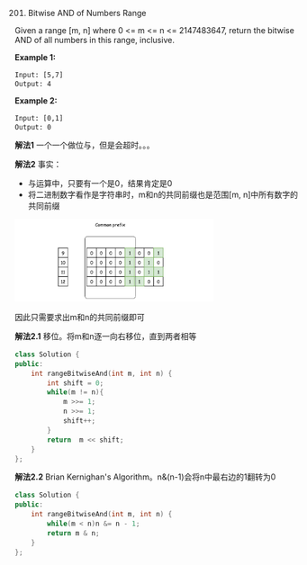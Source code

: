 201. Bitwise AND of Numbers Range

Given a range [m, n] where 0 <= m <= n <= 2147483647, return the bitwise AND of all numbers in this range, inclusive.

**Example 1:**

```
Input: [5,7]
Output: 4
```

**Example 2:**

```
Input: [0,1]
Output: 0
```

**解法1**	一个一个做位与，但是会超时。。。

**解法2**	事实：

+ 与运算中，只要有一个是0，结果肯定是0
+ 将二进制数字看作是字符串时，m和n的共同前缀也是范围[m, n]中所有数字的共同前缀

<img src = "../pic/201_prefix.png" width=70%>

因此只需要求出m和n的共同前缀即可

**解法2.1**	移位。将m和n逐一向右移位，直到两者相等

```c++
class Solution {
public:
    int rangeBitwiseAnd(int m, int n) {
        int shift = 0;
        while(m != n){
            m >>= 1;
            n >>= 1;
            shift++;
        }
        return  m << shift;
    }
};
```

**解法2.2**	Brian Kernighan's Algorithm。n&(n-1)会将n中最右边的1翻转为0

```c++
class Solution {
public:
    int rangeBitwiseAnd(int m, int n) {
        while(m < n)n &= n - 1;
        return m & n;
    }
};
```

